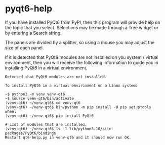 # pyqt6-help

If you have installed PyQt6 from PyPI, then this program will provide help on the topic that you select. 
Selections may be made through a Tree widget or by entering a Search string.

The panels are divided by a splitter, so using a mouse you may adjust the size of each panel.


If it is detected that PyQt6 modules are not installed on you system / virtual environment, then you will
receive the following information to guide you in installing PyQt6 in a virtual environment.

```
Detected that PyQt6 modules are not installed.

To install PyQt6 in a virtual environment on a Linux system:

~$ python3 -m venv venv-qt6
~$ source venv-qt6/bin/activate
(venv-qt6) ~/venv-qt6$ cd venv-qt6
(venv-qt6) ~/venv-qt6$ bin/python -m pip install -U pip setuptools wheel
(venv-qt6) ~/venv-qt6$ pip install PyQt6

# List of modules that are installed.
(venv-qt6) ~/venv-qt6$ ls -1 lib/python3.10/site-packages/PyQt6/bindings
Restart qt6-help.py in venv-qt6 and it should now run OK.
```
